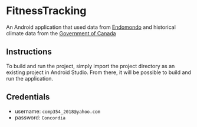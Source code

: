# FitnessTracking

An Android application that used data from [Endomondo](https://www.endomondo.com/) and
historical climate data from the [Government of Canada](http://climate.weather.gc.ca/)

## Instructions

To build and run the project, simply import the project directory as an existing project in Android Studio. From there, it will be possible to build and run the application.

## Credentials

- username: `comp354_2018@yahoo.com`
- password: `Concordia`
